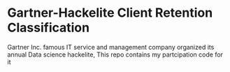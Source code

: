 # Gartner-Hackelite Client Retention Classification
Gartner Inc. famous IT service and management company organized its annual Data science hackelite, This repo contains my partcipation code for it
